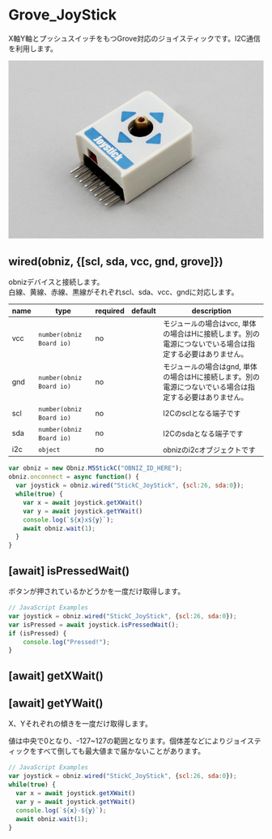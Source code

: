 # Grove_JoyStick

X軸Y軸とプッシュスイッチをもつGrove対応のジョイスティックです。I2C通信を利用します。

![](./image.jpg)

## wired(obniz, {[scl, sda, vcc, gnd, grove]})
obnizデバイスと接続します。  
白線、黄線、赤線、黒線がそれぞれscl、sda、vcc、gndに対応します。  

name | type | required | default | description
--- | --- | --- | --- | ---
vcc | `number(obniz Board io)` | no |  &nbsp; | モジュールの場合はvcc, 単体の場合はHに接続します。別の電源につないでいる場合は指定する必要はありません。
gnd | `number(obniz Board io)` | no |  &nbsp; | モジュールの場合はgnd, 単体の場合はHに接続します。別の電源につないでいる場合は指定する必要はありません。
scl | `number(obniz Board io)` | no |  &nbsp; | I2Cのsclとなる端子です
sda | `number(obniz Board io)` | no | &nbsp;  | I2Cのsdaとなる端子です
i2c | `object` | no | &nbsp;  | obnizのi2cオブジェクトです

```javascript
var obniz = new Obniz.M5StickC("OBNIZ_ID_HERE");
obniz.onconnect = async function() {
  var joystick = obniz.wired("StickC_JoyStick", {scl:26, sda:0});
  while(true) {
    var x = await joystick.getXWait()
    var y = await joystick.getYWait()
    console.log(`${x}x${y}`);
    await obniz.wait(1);
  }
}
```


## [await] isPressedWait()
ボタンが押されているかどうかを一度だけ取得します。  

```javascript
// JavaScript Examples
var joystick = obniz.wired("StickC_JoyStick", {scl:26, sda:0});
var isPressed = await joystick.isPressedWait();
if (isPressed) {
    console.log("Pressed!");
}
```


## [await] getXWait()
## [await] getYWait()

X、Yそれぞれの傾きを一度だけ取得します。

値は中央で0となり、-127~127の範囲となります。個体差などによりジョイスティックをすべて倒しても最大値まで届かないことがあります。

```javascript
// JavaScript Examples
var joystick = obniz.wired("StickC_JoyStick", {scl:26, sda:0});
while(true) {
  var x = await joystick.getXWait()
  var y = await joystick.getYWait()
  console.log(`${x}-${y}`);
  await obniz.wait(1);
}
```